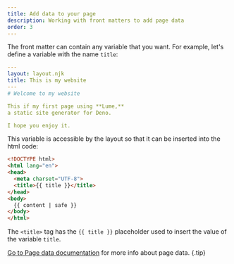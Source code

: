 ```yaml
---
title: Add data to your page
description: Working with front matters to add page data
order: 3
---
```


The front matter can contain any variable that you want. For example, let's
define a variable with the name `title`:

<lume-code>

```yml { title="index.md" }
---
layout: layout.njk
title: This is my website
---
# Welcome to my website

This if my first page using **Lume,**
a static site generator for Deno.

I hope you enjoy it.
```

</lume-code>

This variable is accessible by the layout so that it can be inserted into the html
code:

<lume-code>

```html { title="_includes/layout.njk" }
<!DOCTYPE html>
<html lang="en">
<head>
  <meta charset="UTF-8">
  <title>{{ title }}</title>
</head>
<body>
  {{ content | safe }}
</body>
</html>
```

</lume-code>

The `<title>` tag has the `{{ title }}` placeholder used to insert the value of
the variable `title`.

[Go to Page data documentation](/docs/creating-pages/page-data.md) for more info
about page data. {.tip}

